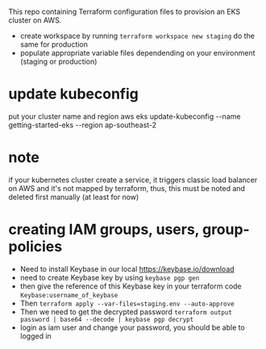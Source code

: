 This repo containing Terraform configuration files to provision an EKS cluster on AWS.

- create workspace by running `terraform workspace new staging` do the same for production
- populate appropriate variable files dependending on your environment (staging or production)

# update kubeconfig

put your cluster name and region
aws eks update-kubeconfig --name getting-started-eks --region ap-southeast-2

# note

if your kubernetes cluster create a service, it triggers classic load balancer on AWS and it's not mapped by terraform,
thus, this must be noted and deleted first manually (at least for now)

# creating IAM groups, users, group-policies
- Need to install Keybase in our local https://keybase.io/download
- need to create Keybase key by using `keybase pgp gen`
- then give the reference of this Keybase key in your terraform code `Keybase:username_of_keybase`
- Then `terraform apply --var-files=staging.env --auto-approve`
- Then we need to get the decrypted password `terraform output password | base64 --decode | keybase pgp decrypt`
- login as iam user and change your password, you should be able to logged in